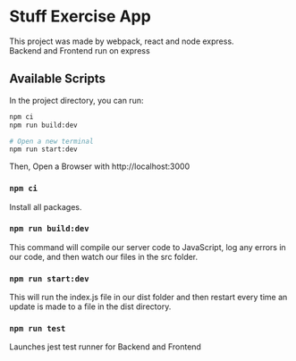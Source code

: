 # Stuff Exercise App

This project was made by webpack, react and node express.\
Backend and Frontend run on express

## Available Scripts
In the project directory, you can run:
```bash
npm ci
npm run build:dev

# Open a new terminal
npm run start:dev

```
Then, Open a Browser with http://localhost:3000 
### `npm ci`
Install all packages.

### `npm run build:dev`

This command will compile our server code to JavaScript, log any errors in our code, and then watch our files in the src folder.


### `npm run start:dev`

This will run the index.js file in our dist folder and then restart every time an update is made to a file in the dist directory.


### `npm run test`

Launches jest test runner for Backend and Frontend